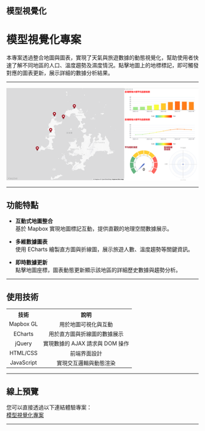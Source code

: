 ## 模型視覺化  
# 模型視覺化專案

本專案透過整合地圖與圖表，實現了天氣與旅遊數據的動態視覺化，幫助使用者快速了解不同地區的人口、溫度趨勢及濕度情況。點擊地圖上的地標標記，即可觸發對應的圖表更新，展示詳細的數據分析結果。

---

![Digit Example](test.png)

---

## 功能特點

- **互動式地圖整合**  
  基於 Mapbox 實現地圖標記互動，提供直觀的地理空間數據展示。
  
- **多維數據圖表**  
  使用 ECharts 繪製直方圖與折線圖，展示旅遊人數、溫度趨勢等關鍵資訊。

- **即時數據更新**  
  點擊地圖座標，圖表動態更新顯示該地區的詳細歷史數據與趨勢分析。

---

## 使用技術

<table style="width:100%; text-align:center;">
  <tr>
    <th style="text-align:center;">技術</th>
    <th style="text-align:center;">說明</th>
  </tr>
  <tr>
    <td>Mapbox GL</td>
    <td>用於地圖可視化與互動</td>
  </tr>
  <tr>
    <td>ECharts</td>
    <td>用於直方圖與折線圖的數據展示</td>
  </tr>
  <tr>
    <td>jQuery</td>
    <td>實現數據的 AJAX 請求與 DOM 操作</td>
  </tr>
  <tr>
    <td>HTML/CSS</td>
    <td>前端界面設計</td>
  </tr>
  <tr>
    <td>JavaScript</td>
    <td>實現交互邏輯與動態渲染</td>
  </tr>
</table>

---

## 線上預覽

您可以直接透過以下連結體驗專案：  
[模型視覺化專案](https://zhenyan1214.github.io/ClassWork/)

---
